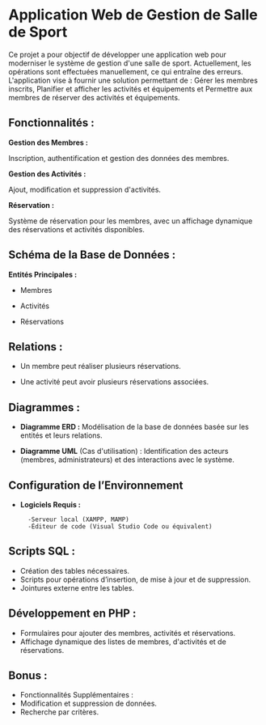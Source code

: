 
# Application Web de Gestion de Salle de Sport


Ce projet a pour objectif de développer une application web pour moderniser le système de gestion d'une salle de sport. Actuellement, les opérations sont effectuées manuellement, ce qui entraîne des erreurs. L'application vise à fournir une solution permettant de :
Gérer les membres inscrits,
Planifier et afficher les activités et équipements et 
Permettre aux membres de réserver des activités et équipements.

## Fonctionnalités :

**Gestion des Membres :**

Inscription, authentification et gestion des données des membres.

**Gestion des Activités :**

Ajout, modification et suppression d'activités.

**Réservation :**

Système de réservation pour les membres, avec un affichage dynamique des réservations et activités disponibles.

## Schéma de la Base de Données :

**Entités Principales :**

- Membres

- Activités

- Réservations

## Relations :

- Un membre peut réaliser plusieurs réservations.

- Une activité peut avoir plusieurs réservations associées.

## Diagrammes :
- **Diagramme ERD :** Modélisation de la base de données basée sur les entités et leurs relations.

- **Diagramme UML** (Cas d'utilisation) : Identification des acteurs (membres, administrateurs) et des interactions avec le système.

## Configuration de l’Environnement

- **Logiciels Requis :**

        -Serveur local (XAMPP, MAMP)
        -Éditeur de code (Visual Studio Code ou équivalent)

## Scripts SQL :

- Création des tables nécessaires.
- Scripts pour opérations d’insertion, de mise à jour et de suppression.
- Jointures externe entre les tables.
## Développement en PHP :
- Formulaires pour ajouter des membres, activités et réservations.
- Affichage dynamique des listes de membres, d'activités et de réservations.
## Bonus :
- Fonctionnalités Supplémentaires :
- Modification et suppression de données.
- Recherche par critères.